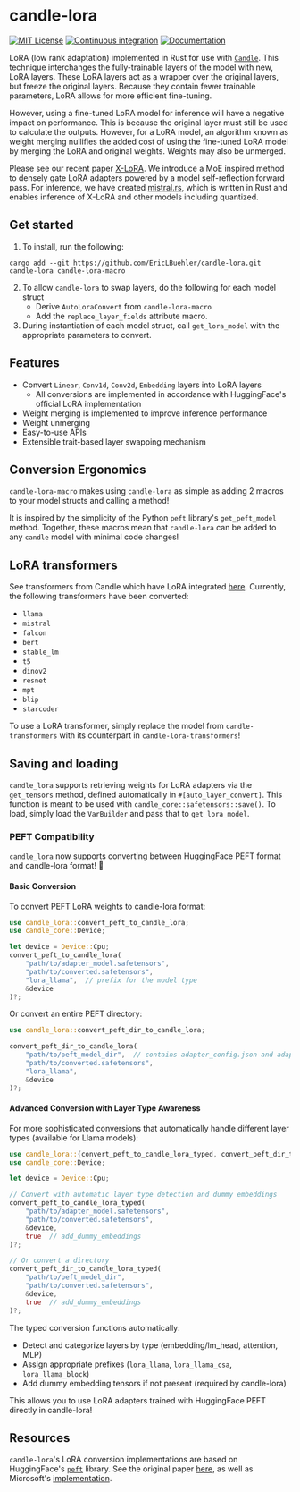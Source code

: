 # candle-lora
[![MIT License](https://img.shields.io/badge/License-MIT-informational)](LICENSE)
[![Continuous integration](https://github.com/EricLBuehler/candle-lora/actions/workflows/ci.yml/badge.svg)](https://github.com/EricLBuehler/candle-lora/actions/workflows/ci.yml)
[![Documentation](https://github.com/EricLBuehler/candle-lora/actions/workflows/docs.yml/badge.svg)](https://ericlbuehler.github.io/candle-lora/candle_lora/)

LoRA (low rank adaptation) implemented in Rust for use with [`Candle`](https://github.com/huggingface/candle/tree/main). This technique
interchanges the fully-trainable layers of the model with new, LoRA layers. These LoRA layers act as a wrapper over the original layers, but freeze
the original layers. Because they contain fewer trainable parameters, LoRA allows for more efficient fine-tuning. 

However, using a fine-tuned LoRA model for inference will have a negative impact on performance. This is because the original layer must still be used to calculate the outputs. However, for a LoRA model, an algorithm known as weight merging nullifies the added cost of using the
fine-tuned LoRA model by merging the LoRA and original weights. Weights may also be unmerged.

Please see our recent paper [X-LoRA](https://github.com/EricLBuehler/xlora). We introduce a MoE inspired method to densely gate LoRA adapters powered by a model self-reflection forward pass. For inference, we have created [mistral.rs](https://github.com/EricLBuehler/mistral.rs), which is written in Rust and enables inference of X-LoRA and other models including quantized.

## Get started
1) To install, run the following:
```
cargo add --git https://github.com/EricLBuehler/candle-lora.git candle-lora candle-lora-macro
```

2) To allow `candle-lora` to swap layers, do the following for each model struct
    - Derive `AutoLoraConvert` from `candle-lora-macro`
    - Add the `replace_layer_fields` attribute macro.
3) During instantiation of each model struct, call `get_lora_model` with the appropriate parameters to convert.

## Features
- Convert `Linear`, `Conv1d`, `Conv2d`, `Embedding` layers into LoRA layers
    - All conversions are implemented in accordance with HuggingFace's official LoRA implementation
- Weight merging is implemented to improve inference performance
- Weight unmerging
- Easy-to-use APIs
- Extensible trait-based layer swapping mechanism

## Conversion Ergonomics
`candle-lora-macro` makes using `candle-lora` as simple as adding 2 macros to your model structs and calling a method!

It is inspired by the simplicity of the Python `peft` library's `get_peft_model` method. 
Together, these macros mean that `candle-lora` can be added to any `candle` model with minimal code changes!

## LoRA transformers
See transformers from Candle which have LoRA integrated [here](candle-lora-transformers/examples/). Currently, the following
transformers have been converted:
- `llama`
- `mistral`
- `falcon`
- `bert`
- `stable_lm`
- `t5`
- `dinov2` 
- `resnet`
- `mpt`
- `blip`
- `starcoder`
    
To use a LoRA transformer, simply replace the model from `candle-transformers` with its counterpart in `candle-lora-transformers`!

## Saving and loading
`candle_lora` supports retrieving weights for LoRA adapters via the `get_tensors` method, defined automatically in `#[auto_layer_convert]`. This function is meant to be used with `candle_core::safetensors::save()`. To load, simply load the `VarBuilder` and pass that to `get_lora_model`.

### PEFT Compatibility
`candle_lora` now supports converting between HuggingFace PEFT format and candle-lora format! 🎉

#### Basic Conversion
To convert PEFT LoRA weights to candle-lora format:
```rust
use candle_lora::convert_peft_to_candle_lora;
use candle_core::Device;

let device = Device::Cpu;
convert_peft_to_candle_lora(
    "path/to/adapter_model.safetensors",
    "path/to/converted.safetensors",
    "lora_llama",  // prefix for the model type
    &device
)?;
```

Or convert an entire PEFT directory:
```rust
use candle_lora::convert_peft_dir_to_candle_lora;

convert_peft_dir_to_candle_lora(
    "path/to/peft_model_dir",  // contains adapter_config.json and adapter_model.safetensors
    "path/to/converted.safetensors",
    "lora_llama",
    &device
)?;
```

#### Advanced Conversion with Layer Type Awareness
For more sophisticated conversions that automatically handle different layer types (available for Llama models):

```rust
use candle_lora::{convert_peft_to_candle_lora_typed, convert_peft_dir_to_candle_lora_typed};
use candle_core::Device;

let device = Device::Cpu;

// Convert with automatic layer type detection and dummy embeddings
convert_peft_to_candle_lora_typed(
    "path/to/adapter_model.safetensors",
    "path/to/converted.safetensors",
    &device,
    true  // add_dummy_embeddings
)?;

// Or convert a directory
convert_peft_dir_to_candle_lora_typed(
    "path/to/peft_model_dir",
    "path/to/converted.safetensors",
    &device,
    true  // add_dummy_embeddings
)?;
```

The typed conversion functions automatically:
- Detect and categorize layers by type (embedding/lm_head, attention, MLP)
- Assign appropriate prefixes (`lora_llama`, `lora_llama_csa`, `lora_llama_block`)
- Add dummy embedding tensors if not present (required by candle-lora)

This allows you to use LoRA adapters trained with HuggingFace PEFT directly in candle-lora!

## Resources
`candle-lora`'s LoRA conversion implementations are based on HuggingFace's [`peft`](https://github.com/huggingface/peft/tree/main) library. See the original paper [here](https://arxiv.org/pdf/2106.09685.pdf), as well as Microsoft's [implementation](https://github.com/microsoft/LoRA).
